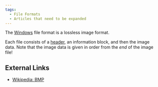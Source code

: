 ```yaml
---
tags:
  - File Formats
  - Articles that need to be expanded
---
```

The [Windows](windows.md) file format is a lossless image format.

Each file consists of a [header](header.md), an information
block, and then the image data. Note that the image data is given in
order from the *end* of the image file!

## External Links

* [Wikipedia: BMP](https://en.wikipedia.org/wiki/Windows_bitmap)
